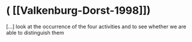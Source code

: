 # ( [[Valkenburg-Dorst-1998]])


 [...] look at the occurrence of the four activities and to see whether we are able to distinguish them

  




